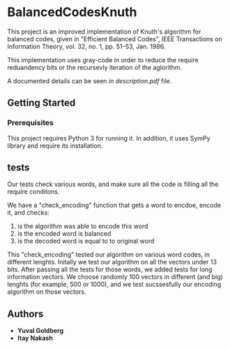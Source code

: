 # BalancedCodesKnuth

This project is an improved implementation of Knuth's algorithm for balanced codes, given in "Efficient Balanced Codes", IEEE Transactions on Information Theory, vol. 32,
no. 1, pp. 51–53, Jan. 1986. 

This implementation uses gray-code in order to reduce the require reduandency bits or the recursevly iteration of the aglorithm.

A documented details can be seen in *description.pdf* file.

## Getting Started

### Prerequisites
This project requires Python 3 for running it.
In addition, it uses SymPy library and require its installation. 


## tests
Our tests check various words, and make sure all the code is filling all the require conditons.

We have a "check_encoding" function that gets a word to encdoe, encode it, and checks:
1. is the algorithm was able to encode this word
2. is the encoded word is balanced
3. is the decoded word is equal to to original word

This "check_encoding" tested our algorithm on various word codes, in different lenghts.
Initally we test our algorithm on all the vectors under 13 bits.
After passing all the tests for those words, we added tests for long information vectors.
We choose randomly 100 vectors in different (and big) lenghts (for example, 500 or 1000),
and we test sucssesfully our encoding algorithm on those vectors.


## Authors

* **Yuval Goldberg**
* **Itay Nakash**
